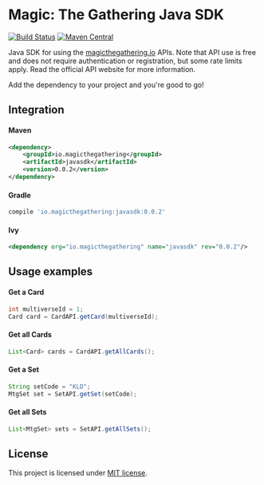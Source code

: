 Magic: The Gathering Java SDK 
===========

[![Build Status](https://travis-ci.org/MagicTheGathering/mtg-sdk-java.svg?branch=master)](https://travis-ci.org/MagicTheGathering/mtg-sdk-java)
[![Maven Central](https://maven-badges.herokuapp.com/maven-central/io.magicthegathering/javasdk/badge.svg)](https://maven-badges.herokuapp.com/maven-central/io.magicthegathering/javasdk)

Java SDK for using the [magicthegathering.io](http://magicthegathering.io) APIs.
Note that API use is free and does not require authentication or registration, but some rate limits apply. Read the official API website for more information.

Add the dependency to your project and you're good to go! 

Integration
-------

#### Maven
```xml
<dependency>
    <groupId>io.magicthegathering</groupId>
    <artifactId>javasdk</artifactId>
    <version>0.0.2</version>
</dependency>
```
#### Gradle
```gradle
compile 'io.magicthegathering:javasdk:0.0.2'
```

#### Ivy
```xml
<dependency org="io.magicthegathering" name="javasdk" rev="0.0.2"/>
```

Usage examples
-------

#### Get a Card
```java
int multiverseId = 1;
Card card = CardAPI.getCard(multiverseId);
```

#### Get all Cards
```java
List<Card> cards = CardAPI.getAllCards();
```

#### Get a Set
```java
String setCode = "KLD";
MtgSet set = SetAPI.getSet(setCode);
```

#### Get all Sets
```java
List<MtgSet> sets = SetAPI.getAllSets();
```

License
-------
This project is licensed under [MIT license](http://opensource.org/licenses/MIT).
